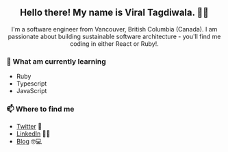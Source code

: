



<h2 align="center">Hello there! My name is Viral Tagdiwala. 👋🤓</h2>
<p align="center">I'm a software engineer from Vancouver, British Columbia (Canada).
I am passionate about building sustainable software architecture - you'll find me coding in either React or Ruby!.</p>
 


### 📖 What am currently learning
- Ruby
- Typescript
- JavaScript

### 📫 Where to find me
- [Twitter](https://twitter.com/viraltagdiwala) 🐤
- [LinkedIn](https://linkedin.com/in/viraltagdiwala) 👨💼
- [Blog](http://tagdiwalaviral.medium.com/) 🤓💻
